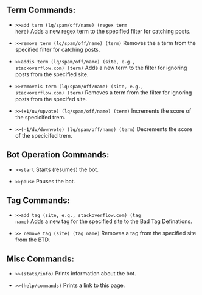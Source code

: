 <h2>Term Commands:</h2>

 - <code>>>add term (lq/spam/off/name) (regex term here)</code> Adds a new regex term to the specified filter for catching posts. 

 - <code>>>remove term (lq/spam/off/name) (term)</code> Removes the a term from the specified filter for catching posts.
 
 - <code>>>addis term (lq/spam/off/name) (site, e.g., stackoverflow.com) (term)</code> Adds a new term to the filter for ignoring posts from the specified site.
 
 - <code>>>removeis term (lq/spam/off/name) (site, e.g., stackoverflow.com) (term)</code> Removes a term from the filter for ignoring posts from the specifed site.
 
 - <code>>>(+1/uv/upvote) (lq/spam/off/name) (term)</code> Increments the score of the specicifed trem.
 
 - <code>>>(-1/dv/downvote) (lq/spam/off/name) (term)</code> Decrements the score of the specicifed trem.
 
<h2>Bot Operation Commands:</h2>

 - <code>>>start</code> Starts (resumes) the bot.
 
 - <code>>>pause</code> Pauses the bot.
 
<h2>Tag Commands:</h2>

 - <code>>>add tag (site, e.g., stackoverflow.com) (tag name)</code> Adds a new tag for the specified site to the Bad Tag Definations.
 
 - <code>>> remove tag (site) (tag name)</code> Removes a tag from the specified site from the BTD.
 
<h2>Misc Commands:</h2>

 - <code>>>(stats/info)</code> Prints information about the bot.
 
 - <code>>>(help/commands)</code> Prints a link to this page.
